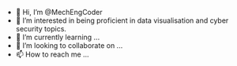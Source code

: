 - 👋 Hi, I’m @MechEngCoder
- 👀 I’m interested in being proficient in data visualisation and cyber security topics.
- 🌱 I’m currently learning ...
- 💞️ I’m looking to collaborate on ...
- 📫 How to reach me ...

<!---
MechEngCoder/MechEngCoder is a ✨ special ✨ repository because its `README.md` (this file) appears on your GitHub profile.
You can click the Preview link to take a look at your changes.
--->
